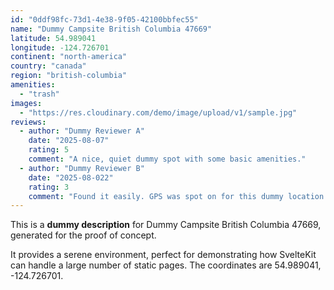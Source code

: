 ```yaml
---
id: "0ddf98fc-73d1-4e38-9f05-42100bbfec55"
name: "Dummy Campsite British Columbia 47669"
latitude: 54.989041
longitude: -124.726701
continent: "north-america"
country: "canada"
region: "british-columbia"
amenities:
  - "trash"
images:
  - "https://res.cloudinary.com/demo/image/upload/v1/sample.jpg"
reviews:
  - author: "Dummy Reviewer A"
    date: "2025-08-07"
    rating: 5
    comment: "A nice, quiet dummy spot with some basic amenities."
  - author: "Dummy Reviewer B"
    date: "2025-08-022"
    rating: 3
    comment: "Found it easily. GPS was spot on for this dummy location."
---
```


This is a **dummy description** for Dummy Campsite British Columbia 47669, generated for the proof of concept.

It provides a serene environment, perfect for demonstrating how SvelteKit can handle a large number of static pages. The coordinates are 54.989041, -124.726701.
